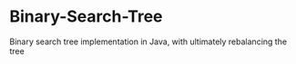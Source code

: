 # Binary-Search-Tree
Binary search tree implementation in Java, with ultimately rebalancing the tree
